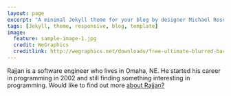 ```yaml
---
layout: page
excerpt: "A minimal Jekyll theme for your blog by designer Michael Rose."
tags: [Jekyll, theme, responsive, blog, template]
image:
  feature: sample-image-1.jpg
  credit: WeGraphics
  creditlink: http://wegraphics.net/downloads/free-ultimate-blurred-background-pack/
---
```


Rajjan is a software engineer who lives in Omaha, NE.  He started his career in programming in 2002 and still finding something interesting in programming. Would like to find out more [about Rajjan?](/about)
